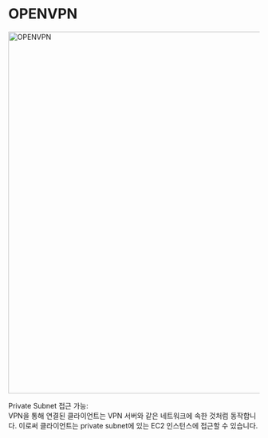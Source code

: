# OPENVPN

<img width="727" alt="OPENVPN" src="https://github.com/leesanghoon94/my/assets/127801771/0e72d0cc-6984-41ae-9792-87f1c133b7eb">

Private Subnet 접근 가능:  
VPN을 통해 연결된 클라이언트는 VPN 서버와 같은 네트워크에 속한 것처럼 동작합니다. 이로써 클라이언트는 private subnet에 있는 EC2 인스턴스에 접근할 수 있습니다.

